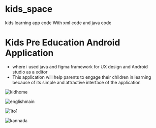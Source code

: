 # kids_space
kids learning app code
With xml code and java code

#  Kids Pre Education Android Application
- where i used java and figma framework for UX design and Android studio as a editor 
- This application will help parents to engage their children in learning because of its simple and attractive interface of the application

![kidhome](https://user-images.githubusercontent.com/88266411/182114191-855361f2-c5ea-4e5b-97ea-74735989d458.PNG)

![englishmain](https://user-images.githubusercontent.com/88266411/182114181-3e487551-4330-4113-be1b-76527afe99d3.PNG)

![1to1](https://user-images.githubusercontent.com/88266411/182114172-85770d47-189e-4bb5-a8e7-52ff36fb13f9.PNG)

![kannada](https://user-images.githubusercontent.com/88266411/182114185-74d08358-e44f-4f97-91a5-390c123744ff.PNG)


